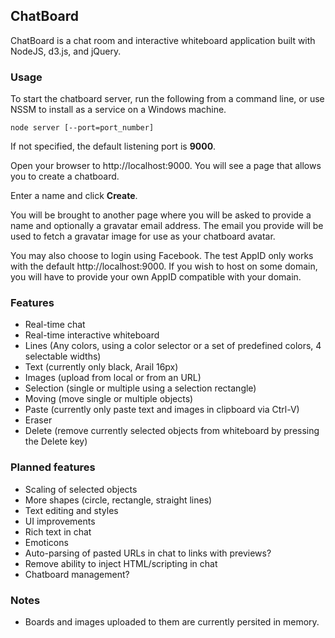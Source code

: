 ## ChatBoard

ChatBoard is a chat room and interactive whiteboard application built with NodeJS, d3.js, and jQuery.

### Usage

To start the chatboard server, run the following from a command line, or use NSSM to install as a service on a Windows machine.

``` node server [--port=port_number]  ```

If not specified, the default listening port is **9000**.

Open your browser to http://localhost:9000. You will see a page that allows you to create a chatboard.

Enter a name and click **Create**.

You will be brought to another page where you will be asked to provide a name and optionally a gravatar email address. The email you provide will be used to fetch a gravatar image for use as your chatboard avatar.

You may also choose to login using Facebook.  The test AppID only works with the default http://localhost:9000. If you wish to host on some domain, you will have to provide your own AppID compatible with your domain.

### Features

* Real-time chat
* Real-time interactive whiteboard
 * Lines (Any colors, using a color selector or a set of predefined colors, 4 selectable widths)
 * Text (currently only black, Arail 16px)
 * Images (upload from local or from an URL)
 * Selection (single or multiple using a selection rectangle)
 * Moving (move single or multiple objects)
 * Paste (currently only paste text and images in clipboard via Ctrl-V)
 * Eraser
 * Delete (remove currently selected objects from whiteboard by pressing the Delete key)
 
### Planned features

* Scaling of selected objects
* More shapes (circle, rectangle, straight lines)
* Text editing and styles
* UI improvements
* Rich text in chat
* Emoticons
* Auto-parsing of pasted URLs in chat to links with previews?
* Remove ability to inject HTML/scripting in chat
* Chatboard management?

### Notes
* Boards and images uploaded to them are currently persited in memory.

